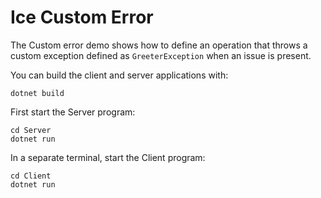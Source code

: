 # Ice Custom Error

The Custom error demo shows how to define an operation that throws a custom exception defined as
`GreeterException` when an issue is present.

You can build the client and server applications with:

``` shell
dotnet build
```

First start the Server program:

```shell
cd Server
dotnet run
```

In a separate terminal, start the Client program:

```shell
cd Client
dotnet run
``` 